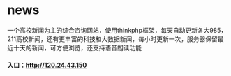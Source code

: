 # news
一个高校新闻为主的综合咨询网站，使用thinkphp框架，每天自动更新各大985，211高校新闻，还有更丰富的科技和大数据新闻，每小时更新一次，服务器保留最近十天的新闻，可方便浏览，还支持语音朗读功能
#### 入口：http://120.24.43.150
